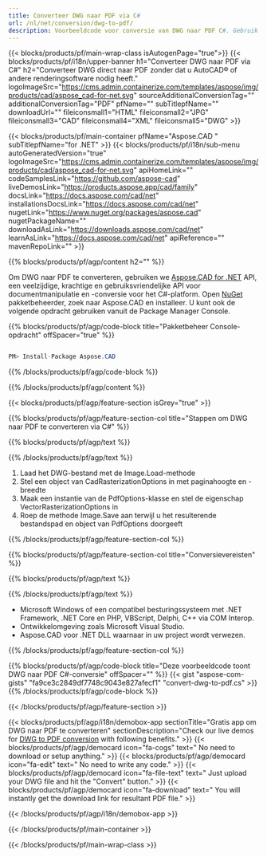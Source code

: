```yaml
---
title: Converteer DWG naar PDF via C# 
url: /nl/net/conversion/dwg-to-pdf/ 
description: Voorbeeldcode voor conversie van DWG naar PDF C#. Gebruik API-voorbeeldcode voor batch-DWG-bestanden naar PDF-conversie binnen VB.NET, Asp.NET of een op .NET gebaseerde toepassing.
---
```


{{< blocks/products/pf/main-wrap-class isAutogenPage="true">}}
{{< blocks/products/pf/i18n/upper-banner h1="Converteer DWG naar PDF via C#" h2="Converteer DWG direct naar PDF zonder dat u AutoCAD® of andere renderingsoftware nodig heeft." logoImageSrc="https://cms.admin.containerize.com/templates/aspose/img/products/cad/aspose_cad-for-net.svg" sourceAdditionalConversionTag="" additionalConversionTag="PDF" pfName="" subTitlepfName="" downloadUrl="" fileiconsmall1="HTML" fileiconsmall2="JPG" fileiconsmall3="CAD" fileiconsmall4="XML" fileiconsmall5="DWG" >}}

{{< blocks/products/pf/main-container pfName="Aspose.CAD " subTitlepfName="for .NET" >}}
{{< blocks/products/pf/i18n/sub-menu autoGeneratedVersion="true" logoImageSrc="https://cms.admin.containerize.com/templates/aspose/img/products/cad/aspose_cad-for-net.svg" apiHomeLink="" codeSamplesLink="https://github.com/aspose-cad" liveDemosLink="https://products.aspose.app/cad/family" docsLink="https://docs.aspose.com/cad/net" installationsDocsLink="https://docs.aspose.com/cad/net" nugetLink="https://www.nuget.org/packages/aspose.cad" nugetPackageName="" downloadAsLink="https://downloads.aspose.com/cad/net" learnAsLink="https://docs.aspose.com/cad/net" apiReference="" mavenRepoLink="" >}}

{{% blocks/products/pf/agp/content h2="" %}}

Om DWG naar PDF te converteren, gebruiken we <a href=https://products.aspose.com/cad/net>Aspose.CAD for .NET</a> API, een veelzijdige, krachtige en gebruiksvriendelijke API voor documentmanipulatie en -conversie voor het C#-platform. Open <a href=https://www.nuget.org/packages/aspose.cad>NuGet</a> pakketbeheerder, zoek naar Aspose.CAD en installeer. U kunt ook de volgende opdracht gebruiken vanuit de Package Manager Console.

{{% blocks/products/pf/agp/code-block title="Pakketbeheer Console-opdracht" offSpacer="true" %}}

```cs

PM> Install-Package Aspose.CAD

```

{{% /blocks/products/pf/agp/code-block %}}

{{% /blocks/products/pf/agp/content %}}

{{< blocks/products/pf/agp/feature-section isGrey="true" >}}

{{% blocks/products/pf/agp/feature-section-col title="Stappen om DWG naar PDF te converteren via C#" %}}

{{% blocks/products/pf/agp/text %}}

{{% /blocks/products/pf/agp/text %}}

1. Laad het DWG-bestand met de Image.Load-methode
1. Stel een object van CadRasterizationOptions in met paginahoogte en -breedte
1. Maak een instantie van de PdfOptions-klasse en stel de eigenschap VectorRasterizationOptions in
1. Roep de methode Image.Save aan terwijl u het resulterende bestandspad en object van PdfOptions doorgeeft

{{% /blocks/products/pf/agp/feature-section-col %}}

{{% blocks/products/pf/agp/feature-section-col title="Conversievereisten" %}}

{{% blocks/products/pf/agp/text %}}

{{% /blocks/products/pf/agp/text %}}

- Microsoft Windows of een compatibel besturingssysteem met .NET Framework, .NET Core en PHP, VBScript, Delphi, C++ via COM Interop.
- Ontwikkelomgeving zoals Microsoft Visual Studio.
- Aspose.CAD voor .NET DLL waarnaar in uw project wordt verwezen.

{{% /blocks/products/pf/agp/feature-section-col %}}

{{% blocks/products/pf/agp/code-block title="Deze voorbeeldcode toont DWG naar PDF C#-conversie" offSpacer="" %}}
{{< gist "aspose-com-gists" "fa9ce3c2849df7748c9043e827afecf1" "convert-dwg-to-pdf.cs" >}}
{{% /blocks/products/pf/agp/code-block %}}

{{< /blocks/products/pf/agp/feature-section >}}    

<!-- aboutfile Starts -->

{{< blocks/products/pf/agp/i18n/demobox-app sectionTitle="Gratis app om DWG naar PDF te converteren" sectionDescription="Check our live demos for [DWG to PDF conversion](https://products.aspose.app/cad/conversion/dwg-to-pdf) with following benefits." >}}
        {{< blocks/products/pf/agp/democard icon="fa-cogs" text=" No need to download or setup anything." >}}
        {{< blocks/products/pf/agp/democard icon="fa-edit" text=" No need to write any code." >}}
        {{< blocks/products/pf/agp/democard icon="fa-file-text" text=" Just upload your DWG file and hit the \"Convert\" button." >}}
        {{< blocks/products/pf/agp/democard icon="fa-download" text=" You will instantly get the download link for resultant PDF file." >}}
 
   
{{< /blocks/products/pf/agp/i18n/demobox-app >}}

<!-- aboutfile Ends -->

{{< /blocks/products/pf/main-container >}}
    
{{< /blocks/products/pf/main-wrap-class >}}